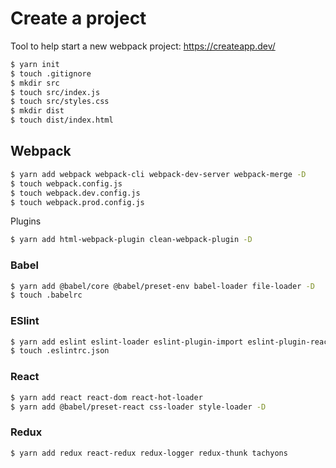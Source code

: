 # Create a project

Tool to help start a new webpack project: https://createapp.dev/

```bash
$ yarn init
$ touch .gitignore
$ mkdir src
$ touch src/index.js
$ touch src/styles.css
$ mkdir dist
$ touch dist/index.html
```

## Webpack

```bash
$ yarn add webpack webpack-cli webpack-dev-server webpack-merge -D
$ touch webpack.config.js
$ touch webpack.dev.config.js
$ touch webpack.prod.config.js
```

Plugins

```bash
$ yarn add html-webpack-plugin clean-webpack-plugin -D
```

### Babel

```bash
$ yarn add @babel/core @babel/preset-env babel-loader file-loader -D
$ touch .babelrc
```

### ESlint

```bash
$ yarn add eslint eslint-loader eslint-plugin-import eslint-plugin-react eslint-plugin-jsx-a11y eslint-config-airbnb -D
$ touch .eslintrc.json
```

### React

```bash
$ yarn add react react-dom react-hot-loader
$ yarn add @babel/preset-react css-loader style-loader -D
```

### Redux

```bash
$ yarn add redux react-redux redux-logger redux-thunk tachyons
```